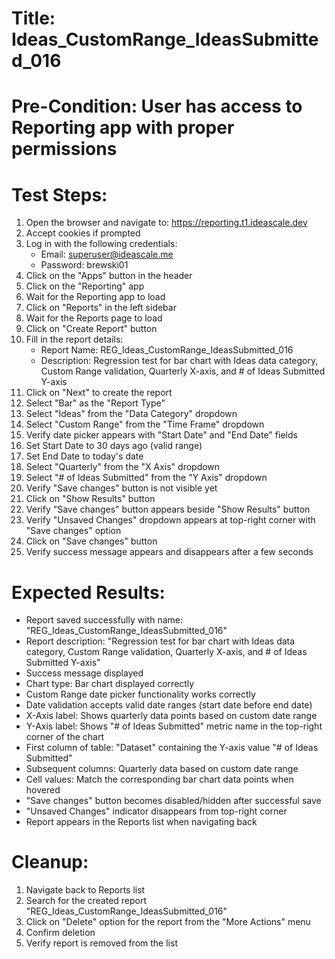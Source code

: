 # Title: Ideas_CustomRange_IdeasSubmitted_016

# Pre-Condition: User has access to Reporting app with proper permissions

# Test Steps:
1. Open the browser and navigate to: https://reporting.t1.ideascale.dev
2. Accept cookies if prompted
3. Log in with the following credentials:
   - Email: superuser@ideascale.me
   - Password: brewski01
4. Click on the "Apps" button in the header
5. Click on the "Reporting" app
6. Wait for the Reporting app to load
7. Click on "Reports" in the left sidebar
8. Wait for the Reports page to load
9. Click on "Create Report" button
10. Fill in the report details:
    - Report Name: REG_Ideas_CustomRange_IdeasSubmitted_016
    - Description: Regression test for bar chart with Ideas data category, Custom Range validation, Quarterly X-axis, and # of Ideas Submitted Y-axis
11. Click on "Next" to create the report
12. Select "Bar" as the "Report Type"
13. Select "Ideas" from the "Data Category" dropdown
14. Select "Custom Range" from the "Time Frame" dropdown
15. Verify date picker appears with "Start Date" and "End Date" fields
16. Set Start Date to 30 days ago (valid range)
17. Set End Date to today's date
18. Select "Quarterly" from the "X Axis" dropdown
19. Select "# of Ideas Submitted" from the "Y Axis" dropdown
20. Verify "Save changes" button is not visible yet
21. Click on "Show Results" button
22. Verify "Save changes" button appears beside "Show Results" button
23. Verify "Unsaved Changes" dropdown appears at top-right corner with "Save changes" option
24. Click on "Save changes" button
25. Verify success message appears and disappears after a few seconds

# Expected Results:
- Report saved successfully with name: "REG_Ideas_CustomRange_IdeasSubmitted_016"
- Report description: "Regression test for bar chart with Ideas data category, Custom Range validation, Quarterly X-axis, and # of Ideas Submitted Y-axis"
- Success message displayed
- Chart type: Bar chart displayed correctly
- Custom Range date picker functionality works correctly
- Date validation accepts valid date ranges (start date before end date)
- X-Axis label: Shows quarterly data points based on custom date range
- Y-Axis label: Shows "# of Ideas Submitted" metric name in the top-right corner of the chart
- First column of table: "Dataset" containing the Y-axis value "# of Ideas Submitted"
- Subsequent columns: Quarterly data based on custom date range
- Cell values: Match the corresponding bar chart data points when hovered
- "Save changes" button becomes disabled/hidden after successful save
- "Unsaved Changes" indicator disappears from top-right corner
- Report appears in the Reports list when navigating back

# Cleanup:
1. Navigate back to Reports list
2. Search for the created report "REG_Ideas_CustomRange_IdeasSubmitted_016"
3. Click on "Delete" option for the report from the "More Actions" menu
4. Confirm deletion
5. Verify report is removed from the list